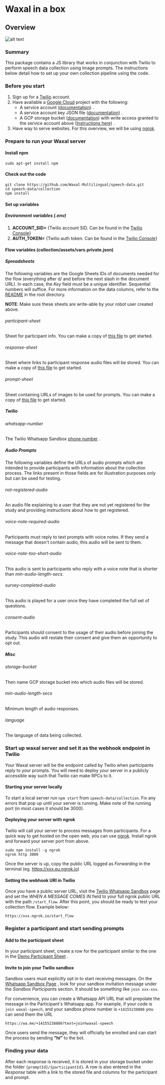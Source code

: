 # Waxal in a box

## Overview

![alt text](https://github.com/Waxal-Multilingual/speech-data/blob/main/docs/flow.png?raw=true)

### Summary

This package contains a JS library that works in conjunction with Twilio to
perform speech data collection using image prompts. The instructions below
detail how to set up your own collection pipeline using the code.

### Before you start

1. Sign up for a [Twilio](https://www.twilio.com/) account.
2. Have available a [Google Cloud](https://console.cloud.google.com/) project
   with the following:
    * A service
      account ([documentation](https://cloud.google.com/iam/docs/creating-managing-service-accounts))
      .
    * A service account key JSON
      file ([documentation](https://cloud.google.com/iam/docs/creating-managing-service-account-keys))
      .
    * A GCP storage
      bucket ([documentation](https://cloud.google.com/storage/docs/creating-buckets))
      with write access granted to the service account
      above ([Instructions here](https://cloud.google.com/storage/docs/access-control/using-iam-permissions))
      .
3. Have way to serve websites. For this overview, we will be
   using [ngrok](https://ngrok.com/).

### Prepare to run your Waxal server

#### Install npm

```console
sudo apt-get install npm
```

#### Check out the code

```console
git clone https://github.com/Waxal-Multilingual/speech-data.git
cd speech-data/collection
npm install
```

#### Set up variables

##### Environment variables (.env)

1. **ACCOUNT_SID=** {Twilio account SID. Can be found in
   the [Twilio Console](https://console.twilio.com/?frameUrl=/console)}
2. **AUTH_TOKEN=** {Twilio auth token. Can be found in
   the [Twilio Console](https://console.twilio.com/?frameUrl=/console)}

#### Flow variables (collection/assets/vars.private.json)

##### Spreadsheets

The following variables are the Google Sheets IDs of documents needed for the
flow (everything after d/ and before the next slash in the document URL). In
each case, the *Key* field must be a unique identifier. Sequential numbers will
suffice. For more information on the data columns, refer to
the [README](https://github.com/Waxal-Multilingual/speech-data/blob/main/README.md)
in the root directory.

**NOTE**: Make sure these sheets are write-able by your robot user created
above.

###### participant-sheet

Sheet for participant info. You can make a copy
of [this file](https://docs.google.com/spreadsheets/d/14wZIBMKUKySrvyw0xU4CmJpDUVtsUsS7DQxZBmaiBuA/edit#gid=0)
to get started.

###### response-sheet

Sheet where links to participant response audio files will be stored. You can
make a copy
of [this file](https://docs.google.com/spreadsheets/d/14wZIBMKUKySrvyw0xU4CmJpDUVtsUsS7DQxZBmaiBuA/edit#gid=0)
to get started.

###### prompt-sheet

Sheet containing URLs of images to be used for prompts. You can make a copy
of [this file](https://docs.google.com/spreadsheets/d/14wZIBMKUKySrvyw0xU4CmJpDUVtsUsS7DQxZBmaiBuA/edit#gid=0)
to get started.

##### Twilio

###### whatsapp-number

The Twilio Whatsapp
Sandbox [phone number](https://console.twilio.com/us1/develop/sms/settings/whatsapp-sandbox?frameUrl=%2Fconsole%2Fsms%2Fwhatsapp%2Fsandbox)
.

##### Audio Prompts

The following variables define the URLs of audio prompts which are intended to
provide participants with information about the collection process. The links
present in those fields are for illustration purposes only but can be used for
testing.

###### not-registered-audio

An audio file explaining to a user that they are not yet registered for the
study and providing instructions about how to get registered.

###### voice-note-required-audio

Participants must reply to text prompts with voice notes. If they send a message
that doesn't contain audio, this audio will be sent to them.

###### voice-note-too-short-audio

This audio is sent to participants who reply with a voice note that is shorter
than *min-audio-length-secs*.

###### survey-completed-audio

This audio is played for a user once they have completed the full set of
questions.

###### consent-audio

Participants should consent to the usage of their audio before joining the
study. This audio will restate their consent and give them an opportunity to opt
out.

##### Misc

###### storage-bucket

Then name GCP storage bucket into which audio files will be stored.

###### min-audio-length-secs

Minimum length of audio responses.

###### language

The language of data being collected.

### Start up waxal server and set it as the webhook endpoint in Twilio

Your Waxal server will be the endpoint called by Twilio when participants reply
to your prompts. You will need to deploy your server in a publicly accessible
way such that Twilio can make RPCs to it.

#### Starting your server locally

To start a local server run ```npm start``` from ```speech-data/collection```.
Fix any errors that pop up until your server is running. Make note of the
running port (in most cases it should be 3000).

#### Deploying your server with ngrok

Twilio will call your server to process messages from participants. For a quick
way to get hosted on the open web, you can use [ngrok](https://ngrok.com/).
Install ngrok and forward your server port from above.

```console
sudo npm install -g ngrok
ngrok http 3000
```

Once the server is up, copy the public URL logged as *Forwarding* in the
terminal (eg. https://xxx.eu.ngrok.io)

#### Setting the webhook URI in Twilio

Once you have a public server URL, visit
the [Twilio Whatsapp Sandbox](https://console.twilio.com/us1/develop/sms/settings/whatsapp-sandbox?frameUrl=%2Fconsole%2Fsms%2Fwhatsapp%2Fsandbox)
page and set the *WHEN A MESSAGE COMES IN* field to your full ngrok public URL with the path `/start_flow`. After
this point, you should be ready to test your collection flow. Example below:

```https://xxx.ngrok.io/start_flow```

### Register a participant and start sending prompts

#### Add to the participant sheet

In your participant sheet, create a row for the participant similar to the one
in
the [Demo Participant Sheet](https://docs.google.com/spreadsheets/d/14wZIBMKUKySrvyw0xU4CmJpDUVtsUsS7DQxZBmaiBuA/edit#gid=0)
.

#### Invite to join your Twilio sandbox

Sandbox users must explicitly opt in to start receiving messages. On
the [Whatsapp Sandbox Page](https://console.twilio.com/us1/develop/sms/settings/whatsapp-sandbox?frameUrl=%2Fconsole%2Fsms%2Fwhatsapp%2Fsandbox)
, look for your sandbox invitation message under the *Sandbox Participants*
section. It should be something like ```join xxx-xxx```.

For convenience, you can create a Whatsapp API URL that will prepolate the
message in the Participant's Whatsapp app. For example, if your code
is ```join waxal-speech```, and your sandbox phone number is ```+14155238886```
you can send them the URL

```
https://wa.me/+14155238886?text=join%waxal-speech
```

Once users send the message, they will officially be enrolled and can start the
process by sending **"hi"** to the bot.

### Finding your data

After each response is received, it is stored in your storage bucket under the
folder ```{promptId}/{participantId}```. A row is also entered in the *Response*
table with a link to the stored file and columns for the participant and prompt.
